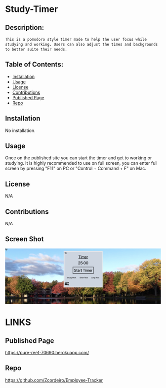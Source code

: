 # Study-Timer

  ## Description:
    This is a pomodoro style timer made to help the user focus while studying and working. Users can also adjust the times and backgrounds to better suite their needs.


  ## Table of Contents:
  - [Installation](#installation)
  - [Usage](#usage)
  - [License](#license)
  - [Contributions](#contributions)
  - [Published Page](#page)
  - [Repo](#repo)

 ## Installation
  No installation. 


 ## Usage 
   Once on the published site you can start the timer and get to working or studying. It is highly recommended to use on full screen, you can enter full screen by pressing "F11" on PC or "Control + Command + F" on Mac.

 ## License 
  N/A

 ## Contributions 
  N/A

 ## Screen Shot
 ![Screenshot-generated-terminal-response](./public/assets/images/screenshot.png)

# LINKS

 ## Published Page 
  https://pure-reef-70690.herokuapp.com/

 ## Repo 
  https://github.com/Zcordeiro/Employee-Tracker

